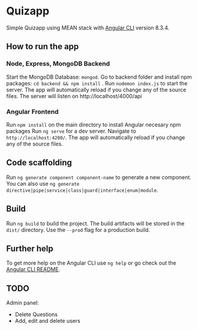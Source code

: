 # Quizapp
Simple Quizapp using MEAN stack with [Angular CLI](https://github.com/angular/angular-cli) version 8.3.4.

## How to run the app

### Node, Express, MongoDB Backend
Start the MongoDB Database: `mongod`. Go to backend folder and install npm packages: `cd backend && npm install` .
Run `nodemon index.js` to start the server. The app will automatically reload if you change any of the source files. The server will listen on http://localhost/4000/api

### Angular Frontend
Run `npm install` on the main directory to install Angular necesary npm packages
Run `ng serve` for a dev server. Navigate to `http://localhost:4200/`. The app will automatically reload if you change any of the source files.

## Code scaffolding

Run `ng generate component component-name` to generate a new component. You can also use `ng generate directive|pipe|service|class|guard|interface|enum|module`.

## Build

Run `ng build` to build the project. The build artifacts will be stored in the `dist/` directory. Use the `--prod` flag for a production build.

## Further help

To get more help on the Angular CLI use `ng help` or go check out the [Angular CLI README](https://github.com/angular/angular-cli/blob/master/README.md).

## TODO
Admin panel:
- Delete Questions
- Add, edit and delete users

